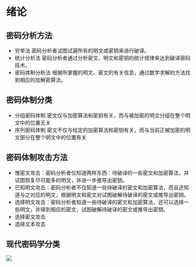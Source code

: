 # 绪论
## 密码分析方法
- 穷举法
密码分析者试图试遍所有的明文或密钥来进行破译。
- 统计分析法
密码分析者通过分析密文、明文和密钥的统计规律来达到破译密码技术。
- 密码体制分析法
根据所掌握的明文、密文的有关信息，通过数学求解的方法找到相应的加解密算法。


## 密码体制分类
- 分组密码体制
密文仅与加密算法和密钥有关，而与被加密的明文分组在整个明文中的位置无关
- 序列密码体制
密文不仅与给定的加密算法和密钥有关，而与当前正被加密的明文部分在整个明文中的位置有关


## 密码体制攻击方法
-  惟密文攻击：密码分析者仅知道两样东西：待破译的一些密文和加密算法，并试图恢复尽可能多的明文，并进一步推导出密钥。
-   已知明文攻击：密码分析者不仅知道一些待破译的密文和加密算法，而且还知道与之对应的明文，根据明文和密文对试图破解待破译的密文或推导出密钥。
-    选择明文攻击：密码分析者知道一些待破译的密文和加密算法，还可以选择一些明文，并得到相应的密文，试图破解待破译的密文或推导出密钥。
-    选择密文攻击
-    选择文本攻击

## 现代密码学分类
![](https://gitee.com/guuest/images/raw/master/img/20210617101124.png)

